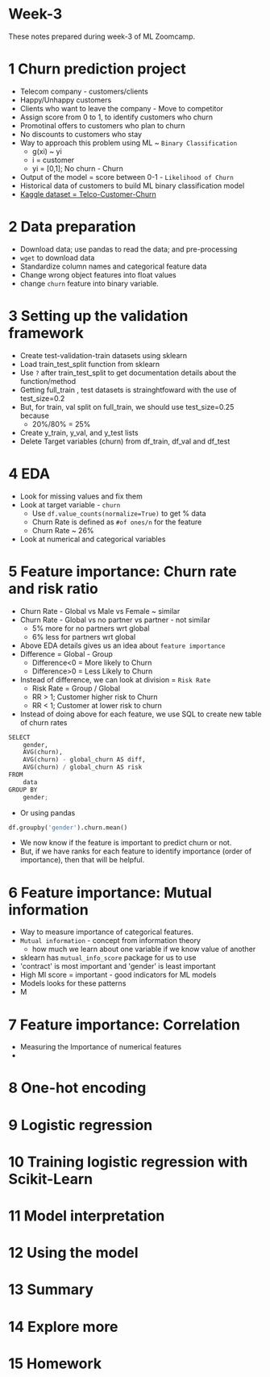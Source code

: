 # Week-3
These notes prepared during week-3 of ML Zoomcamp. 


# 1 Churn prediction project
- Telecom company - customers/clients
- Happy/Unhappy customers 
- Clients who want to leave the company - Move to competitor
- Assign score from 0 to 1, to identify customers who churn
- Promotinal offers to customers who plan to churn 
- No discounts to customers who stay 
- Way to approach this problem using ML ~ `Binary Classification`
    - g(xi) ~ yi
    - i = customer
    - yi  = [0,1]; No churn - Churn
- Output of the model = score between 0-1 - `Likelihood of Churn`
- Historical data of customers to build ML binary classification model
- [Kaggle dataset = Telco-Customer-Churn](https://www.kaggle.com/c/customer-churn-prediction-2020)


# 2 Data preparation
- Download data; use pandas to read the data; and pre-processing 
- `wget` to download data
- Standardize column names and categorical feature data
- Change wrong object features into float values 
- change `churn` feature into binary variable.

# 3 Setting up the validation framework
- Create test-validation-train datasets using sklearn
- Load train_test_split function from sklearn 
- Use `?` after train_test_split to get documentation details about the function/method 
- Getting full_train , test datasets is strainghtfoward with the use of test_size=0.2
- But, for train, val split on full_train, we should use test_size=0.25 because 
    - 20%/80% = 25%
- Create y_train, y_val, and y_test lists
- Delete Target variables (churn) from df_train, df_val and df_test

# 4 EDA
- Look for missing values and fix them 
- Look at target variable - `churn`
    - Use `df.value_counts(normalize=True)` to get % data
    - Churn Rate is defined as `#of ones/n` for the feature
    - Churn Rate ~ 26%
- Look at numerical and categorical variables 

# 5 Feature importance: Churn rate and risk ratio
- Churn Rate - Global vs Male vs Female ~ similar 
- Churn Rate - Global vs no partner vs partner - not similar
    - 5% more for no partners wrt global
    - 6% less for partners wrt global  
- Above EDA details gives us an idea about `feature importance`
- Difference = Global - Group 
    - Difference<0 = More likely to Churn
    - Difference>0 = Less Likely to Churn 
- Instead of difference, we can look at division  = `Risk Rate`
    - Risk Rate = Group / Global 
    - RR > 1; Customer higher risk to Churn 
    - RR < 1; Customer at lower risk to churn
- Instead of doing above for each feature, we use SQL to create new table of churn rates
```py
SELECT 
    gender, 
    AVG(churn),
    AVG(churn) - global_churn AS diff,
    AVG(churn) / global_churn AS risk 
FROM 
    data
GROUP BY 
    gender;
```
- Or using pandas 
```py
df.groupby('gender').churn.mean()
```
- We now know if the feature is important to predict churn or not. 
- But, if we have ranks for each feature to identify importance (order of importance), then that will be helpful.


# 6 Feature importance: Mutual information
- Way to measure importance of categorical features. 
- `Mutual information` - concept from information theory
    - how much we learn about one variable if we know value of another
- sklearn has `mutual_info_score` package for us to use
- 'contract' is most important and 'gender' is least important
- High MI score = important - good indicators for ML models
- Models looks for these patterns 
- M

# 7 Feature importance: Correlation
- Measuring the Importance of numerical features
- 

# 8 One-hot encoding

# 9 Logistic regression

# 10 Training logistic regression with Scikit-Learn

# 11 Model interpretation

# 12 Using the model

# 13 Summary

# 14 Explore more

# 15 Homework
